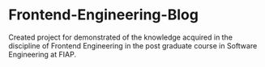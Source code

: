 # Frontend-Engineering-Blog
Created project for demonstrated of the knowledge acquired in the discipline of Frontend Engineering in the post graduate course in Software Engineering at FIAP.
